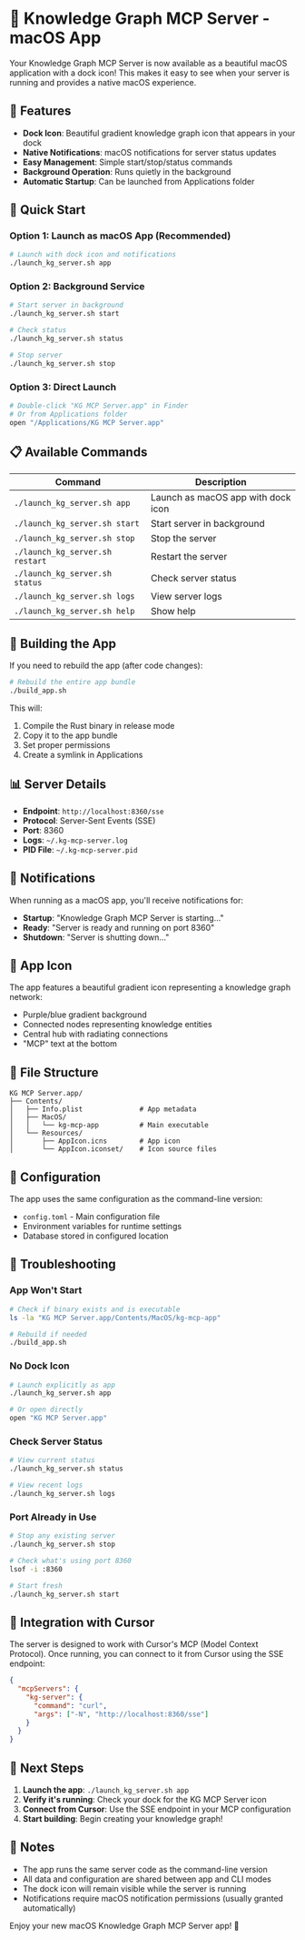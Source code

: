 # 📱 Knowledge Graph MCP Server - macOS App

Your Knowledge Graph MCP Server is now available as a beautiful macOS application with a dock icon! This makes it easy to see when your server is running and provides a native macOS experience.

## 🎯 Features

- **Dock Icon**: Beautiful gradient knowledge graph icon that appears in your dock
- **Native Notifications**: macOS notifications for server status updates
- **Easy Management**: Simple start/stop/status commands
- **Background Operation**: Runs quietly in the background
- **Automatic Startup**: Can be launched from Applications folder

## 🚀 Quick Start

### Option 1: Launch as macOS App (Recommended)
```bash
# Launch with dock icon and notifications
./launch_kg_server.sh app
```

### Option 2: Background Service
```bash
# Start server in background
./launch_kg_server.sh start

# Check status
./launch_kg_server.sh status

# Stop server
./launch_kg_server.sh stop
```

### Option 3: Direct Launch
```bash
# Double-click "KG MCP Server.app" in Finder
# Or from Applications folder
open "/Applications/KG MCP Server.app"
```

## 📋 Available Commands

| Command | Description |
|---------|-------------|
| `./launch_kg_server.sh app` | Launch as macOS app with dock icon |
| `./launch_kg_server.sh start` | Start server in background |
| `./launch_kg_server.sh stop` | Stop the server |
| `./launch_kg_server.sh restart` | Restart the server |
| `./launch_kg_server.sh status` | Check server status |
| `./launch_kg_server.sh logs` | View server logs |
| `./launch_kg_server.sh help` | Show help |

## 🔧 Building the App

If you need to rebuild the app (after code changes):

```bash
# Rebuild the entire app bundle
./build_app.sh
```

This will:
1. Compile the Rust binary in release mode
2. Copy it to the app bundle
3. Set proper permissions
4. Create a symlink in Applications

## 📊 Server Details

- **Endpoint**: `http://localhost:8360/sse`
- **Protocol**: Server-Sent Events (SSE)
- **Port**: 8360
- **Logs**: `~/.kg-mcp-server.log`
- **PID File**: `~/.kg-mcp-server.pid`

## 🔔 Notifications

When running as a macOS app, you'll receive notifications for:

- **Startup**: "Knowledge Graph MCP Server is starting..."
- **Ready**: "Server is ready and running on port 8360"
- **Shutdown**: "Server is shutting down..."

## 🎨 App Icon

The app features a beautiful gradient icon representing a knowledge graph network:
- Purple/blue gradient background
- Connected nodes representing knowledge entities
- Central hub with radiating connections
- "MCP" text at the bottom

## 📁 File Structure

```
KG MCP Server.app/
├── Contents/
│   ├── Info.plist              # App metadata
│   ├── MacOS/
│   │   └── kg-mcp-app          # Main executable
│   └── Resources/
│       ├── AppIcon.icns        # App icon
│       └── AppIcon.iconset/    # Icon source files
```

## 🔧 Configuration

The app uses the same configuration as the command-line version:
- `config.toml` - Main configuration file
- Environment variables for runtime settings
- Database stored in configured location

## 🐛 Troubleshooting

### App Won't Start
```bash
# Check if binary exists and is executable
ls -la "KG MCP Server.app/Contents/MacOS/kg-mcp-app"

# Rebuild if needed
./build_app.sh
```

### No Dock Icon
```bash
# Launch explicitly as app
./launch_kg_server.sh app

# Or open directly
open "KG MCP Server.app"
```

### Check Server Status
```bash
# View current status
./launch_kg_server.sh status

# View recent logs
./launch_kg_server.sh logs
```

### Port Already in Use
```bash
# Stop any existing server
./launch_kg_server.sh stop

# Check what's using port 8360
lsof -i :8360

# Start fresh
./launch_kg_server.sh start
```

## 🔗 Integration with Cursor

The server is designed to work with Cursor's MCP (Model Context Protocol). Once running, you can connect to it from Cursor using the SSE endpoint:

```json
{
  "mcpServers": {
    "kg-server": {
      "command": "curl",
      "args": ["-N", "http://localhost:8360/sse"]
    }
  }
}
```

## 🎯 Next Steps

1. **Launch the app**: `./launch_kg_server.sh app`
2. **Verify it's running**: Check your dock for the KG MCP Server icon
3. **Connect from Cursor**: Use the SSE endpoint in your MCP configuration
4. **Start building**: Begin creating your knowledge graph!

## 📝 Notes

- The app runs the same server code as the command-line version
- All data and configuration are shared between app and CLI modes
- The dock icon will remain visible while the server is running
- Notifications require macOS notification permissions (usually granted automatically)

Enjoy your new macOS Knowledge Graph MCP Server app! 🎉 